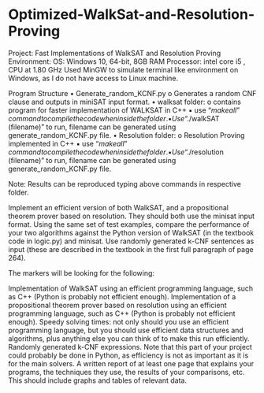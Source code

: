 # Optimized-WalkSat-and-Resolution-Proving
Project: Fast Implementations of WalkSAT and Resolution Proving
Environment:
  OS: Windows 10, 64-bit, 8GB RAM
  Processor: intel core i5 , CPU at 1.80 GHz
  Used MinGW to simulate terminal like environment on Windows, as I do not have access to Linux machine.
  
Program Structure
  • Generate_random_KCNF.py
      o Generates a random CNF clause and outputs in miniSAT input format.
  • walksat folder:
      o contains program for faster implementation of WALKSAT in C++
  ▪ use “$make all” command to compile the code when inside the folder.
  ▪ Use “$./walkSAT (filename)” to run, filename can be generated using generate_random_KCNF.py file.
  • Resolution folder:
      o Resolution Proving implemented in C++
  ▪ use “$make all” command to compile the code when inside the folder.
  ▪ Use “$./resolution (filename)” to run, filename can be generated using generate_random_KCNF.py file.
  
Note: Results can be reproduced typing above commands in respective folder.

Implement an efficient version of both WalkSAT, and a propositional theorem prover based on resolution. They should both use the minisat input format. Using the same set of test examples, compare the performance of your two algorithms against the Python version of WalkSAT (in the textbook code in logic.py) and minisat. Use randomly generated k-CNF sentences as input (these are described in the textbook in the first full paragraph of page 264).

The markers will be looking for the following:

Implementation of WalkSAT using an efficient programming language, such as C++ (Python is probably not efficient enough).
Implementation of a propositional theorem prover based on resolution using an efficient programming language, such as C++ (Python is probably not efficient enough).
Speedy solving times: not only should you use an efficient programming language, but you should use efficient data structures and algorithms, plus anything else you can think of to make this run efficiently.
Randomly generated k-CNF expressions. 
Note that this part of your project could probably be done in Python, as efficiency is not as important as it is for the main solvers.
A written report of at least one page that explains your programs, the techniques they use, the results of your comparisons, etc. This should include graphs and tables of relevant data.
